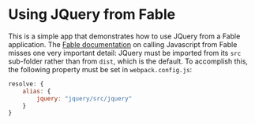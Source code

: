 # Using JQuery from Fable

This is a simple app that demonstrates how to use JQuery from a Fable application. The [Fable documentation](https://fable.io/docs/communicate/js-from-fable.html) on calling Javascript from Fable misses one very important detail: JQuery must be imported from its `src` sub-folder rather than from `dist`, which is the default. To accomplish this, the following property must be set in `webpack.config.js`:

```javascript
resolve: {
    alias: {
        jquery: "jquery/src/jquery"
    }
}
```